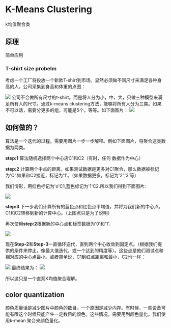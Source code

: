 # K-Means Clustering
k均值聚合类

## 原理
简单应用

### T-shirt size probelm
考虑一个工厂将投放一个新款T-shirt到市场。显然必须做不同尺寸来满足各种身高的人。公司采集到身高和体重的点图：

<image src="image/03-01.jpg"/>
公司不会做所有尺寸的t-shirt。而是将人分为小，中，大，只做三种模型来满足所有人的尺寸。通过k-means clustering方法，能够将所有人分为三类。如果不可以话，需要分更多的组，可能是5个，等等。如下面图片：

<image src="image/03-02.jpg"/>

## 如何做的？
算法是一个迭代的过程。需要用图片一步一步解释。例如下面图片，将聚合这类数据为两类。

**step:1** 算法随机选择两个中心店C1和C2（有时，任何 数据作为中心）

**step:2** 计算两个中点的距离。如果测试数据是更多对C1聚合，那么数据被标记为'O'.如果和C2接近，标记为'1'。（如果数据更多，标记为'2','3'等）

我们情形，用红色标记为'o'C1,蓝色标记为'1'C2.所以我们得到下面图片:

<image src="image/03-04.jpg"/>


**step:3** 下一步我们计算所有的蓝色点和红色点平均值，并将为我们新的中心点。C1和C2转移到新的计算中心。（上图点只是为了说明）

再次使用**step:2**根据新的中心点和标签数据为'0'和'1'.

<image src="image/03-05.jpg"/>

现在**Step-2**和**Step-3**一直循环迭代，直到两个中心收敛到固定点。（根据我们提供的条件来停止，像最大值迭代，或一个达到的精度等）。这些点是他们测试点和相对应的中心点最小。或者简单说，C1到红点距离和最小，C2也一样：

<image src="image/03-06.png"/>
最终结果为：

<image src="image/03-07.jpg"/>

所以这只是一个直观K均值聚合理解。

## color quantization
颜色质量话是减少图片中颜色的数目。一个原因是减少内存。有时候，一些设备可能有限这个时候只能产生一定数目的颜色。这些情况，需要用到颜色量化。我们使用k-mean 聚合来颜色量化。